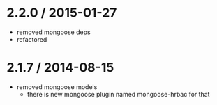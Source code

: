 2.2.0 / 2015-01-27
==================

  * removed mongoose deps
  * refactored

2.1.7 / 2014-08-15
==================

  * removed mongoose models
    - there is new mongoose plugin named mongoose-hrbac for that